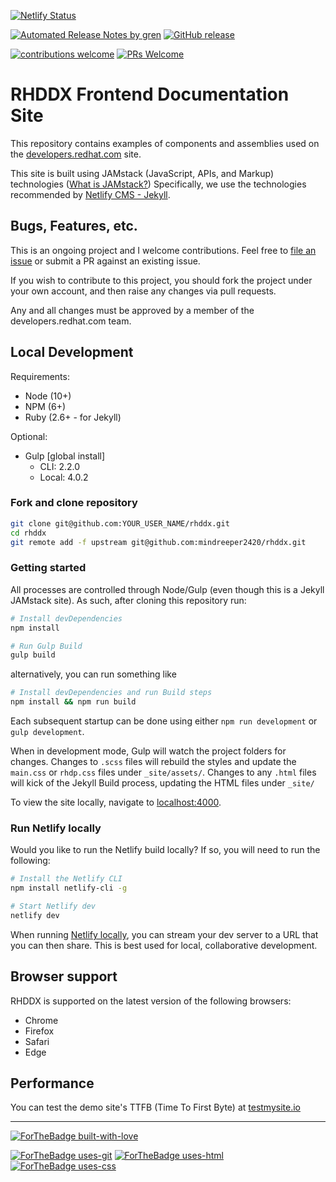 [![Netlify Status](https://api.netlify.com/api/v1/badges/eadda60c-6780-4720-869d-ea925937a7e2/deploy-status)](https://app.netlify.com/sites/rhddx/deploys)

[![Automated Release Notes by gren](https://img.shields.io/badge/%F0%9F%A4%96-release%20notes-00B2EE.svg)](https://github.com/mindreeper2420/rhddx/blob/master/CHANGELOG.md)
[![GitHub release](https://img.shields.io/github/release/Naereen/StrapDown.js.svg)](https://github.com/mindreeper2420/rhddx/releases)

[![contributions welcome](https://img.shields.io/badge/contributions-welcome-brightgreen.svg?style=flat)](https://github.com/mindreeper2420/rhddx/issues)
[![PRs Welcome](https://img.shields.io/badge/PRs-welcome-brightgreen.svg?style=flat-square)](https://github.com/mindreeper2420/rhddx/compare)

# RHDDX Frontend Documentation Site
This repository contains examples of components and assemblies used on the [developers.redhat.com](https://developers.redhat.com) site.

This site is built using JAMstack (JavaScript, APIs, and Markup) technologies ([What is JAMstack?](https://jamstack.org/)) Specifically, we use the technologies recommended by [Netlify CMS - Jekyll](https://www.netlifycms.org/docs/jekyll/).

## Bugs, Features, etc.

This is an ongoing project and I welcome contributions. Feel free to [file an issue](https://github.com/mindreeper2420/rhddx/issues/new) or submit a PR against an existing issue.

If you wish to contribute to this project, you should fork the project under your own account, and then raise any changes via pull requests.

Any and all changes must be approved by a member of the developers.redhat.com team.

## Local Development

Requirements:
 - Node (10+)
 - NPM (6+)
 - Ruby (2.6+ - for Jekyll)

Optional:
 - Gulp [global install]
   - CLI: 2.2.0
   - Local: 4.0.2

### Fork and clone repository
```bash
git clone git@github.com:YOUR_USER_NAME/rhddx.git
cd rhddx
git remote add -f upstream git@github.com:mindreeper2420/rhddx.git
```

### Getting started

All processes are controlled through Node/Gulp (even though this is a Jekyll JAMstack site). As such, after cloning this repository run:

```bash
# Install devDependencies
npm install

# Run Gulp Build
gulp build
```
alternatively, you can run something like
```bash
# Install devDependencies and run Build steps
npm install && npm run build
```

Each subsequent startup can be done using either `npm run development` or `gulp development`.

When in development mode, Gulp will watch the project folders for changes. Changes to `.scss` files will rebuild the styles and update the `main.css` or `rhdp.css` files under `_site/assets/`. Changes to any `.html` files will kick of the Jekyll Build process, updating the HTML files under `_site/`

To view the site locally, navigate to [localhost:4000](http://localhost:4000/).

### Run Netlify locally

Would you like to run the Netlify build locally? If so, you will need to run the following:

```bash
# Install the Netlify CLI
npm install netlify-cli -g

# Start Netlify dev
netlify dev
```

When running [Netlify locally](https://www.netlify.com/products/dev/), you can stream your dev server to a URL that you can then share. This is best used for local, collaborative development.

## Browser support

RHDDX is supported on the latest version of the following browsers:

 - Chrome
 - Firefox
 - Safari
 - Edge

## Performance

You can test the demo site's TTFB (Time To First Byte) at [testmysite.io](https://testmysite.io/5b50abe51f12b74b81dd5442/rhddx.netlify.com)

----

[![ForTheBadge built-with-love](http://ForTheBadge.com/images/badges/built-with-love.svg)](https://GitHub.com/mindreeper2420/)

[![ForTheBadge uses-git](http://ForTheBadge.com/images/badges/uses-git.svg)](https://github.com/topics/git)
[![ForTheBadge uses-html](http://ForTheBadge.com/images/badges/uses-html.svg)](https://github.com/topics/html)
[![ForTheBadge uses-css](http://ForTheBadge.com/images/badges/uses-css.svg)](https://github.com/topics/css)
